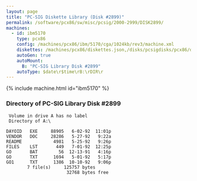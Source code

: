 ```yaml
---
layout: page
title: "PC-SIG Diskette Library (Disk #2899)"
permalink: /software/pcx86/sw/misc/pcsig/2000-2999/DISK2899/
machines:
  - id: ibm5170
    type: pcx86
    config: /machines/pcx86/ibm/5170/cga/1024kb/rev3/machine.xml
    diskettes: /machines/pcx86/diskettes.json,/disks/pcsigdisks/pcx86/diskettes.json
    autoGen: true
    autoMount:
      B: "PC-SIG Library Disk #2899"
    autoType: $date\r$time\rB:\rDIR\r
---
```


{% include machine.html id="ibm5170" %}

### Directory of PC-SIG Library Disk #2899

     Volume in drive A has no label
     Directory of A:\

    DAYOID   EXE     88905   6-02-92  11:01p
    VENDOR   DOC     28286   5-27-92   9:22a
    README            4981   5-25-92   9:26p
    FILES    LST       449   7-01-92  12:25p
    GO       BAT        56  12-13-91   4:16p
    GO       TXT      1694   5-01-92   5:17p
    GO1      TXT      1386  10-10-92   9:06p
            7 file(s)     125757 bytes
                           32768 bytes free
